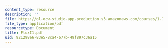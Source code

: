 ```yaml
---
content_type: resource
description: ''
file: https://ol-ocw-studio-app-production.s3.amazonaws.com/courses/1-72-groundwater-hydrology-fall-2005/921298e683e58ca4677b49f897c36a15_FluxI1.pdf
file_type: application/pdf
resourcetype: Document
title: FluxI1.pdf
uid: 921298e6-83e5-8ca4-677b-49f897c36a15
---
```

